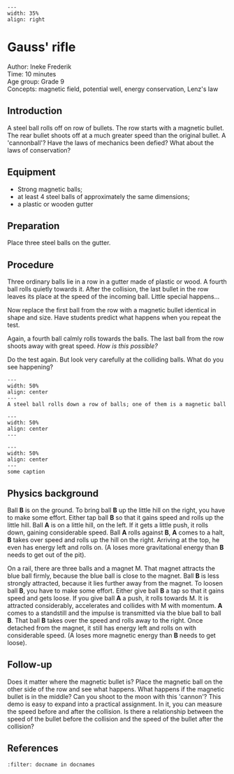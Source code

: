 

<div style="clear: both;">

```{figure} ../../figures/open.png
---
width: 35%
align: right
```

</div>

# Gauss' rifle

Author:  Ineke Frederik\
Time:	10 minutes\
Age group:	Grade 9\
Concepts:	magnetic field, potential well, energy conservation, Lenz's law

## Introduction
A steel ball rolls off on row of bullets. The row starts with a magnetic bullet. 
The rear bullet shoots off at a much greater speed than the original bullet. A 'cannonball'? Have the laws of mechanics been defied? What about the laws of conservation? 

## Equipment
* Strong magnetic balls;
* at least 4 steel balls of approximately the same dimensions; 
* a plastic or wooden gutter

## Preparation
Place three steel balls on the gutter.

## Procedure
Three ordinary balls lie in a row in a gutter made of plastic or wood. A fourth ball rolls quietly towards it. After the collision, the last bullet in the row leaves its place at the speed of the incoming ball. Little special happens... 

Now replace the first ball from the row with a magnetic bullet identical in shape and size. Have students predict what happens when you repeat the test.

Again, a fourth ball calmly rolls towards the balls. The last ball from the row shoots away with great speed. *How is this possible?*

Do the test again. But look very carefully at the colliding balls. What do you see happening?

```{figure} demo95_figure1.jpg
---
width: 50%
align: center
---
A steel ball rolls down a row of balls; one of them is a magnetic ball
```

```{figure} demo95_figure2.jpg
---
width: 50%
align: center
---

```

```{figure} demo95_figure3.jpg
---
width: 50%
align: center
---
some caption
```

## Physics background
Ball **B** is on the ground. To bring ball **B** up the little hill on the right, you have to make some effort. Either tap ball **B** so that it gains speed and rolls up the little hill.
Ball **A** is on a little hill, on the left. If it gets a little push, it rolls down, gaining considerable speed.
Ball **A** rolls against **B**, **A** comes to a halt, **B** takes over speed and rolls up the hill on the right. Arriving at the top, he even has energy left and rolls on.
(A loses more gravitational energy than **B** needs to get out of the pit).

On a rail, there are three balls and a magnet M. That magnet attracts the blue ball firmly, because the blue ball is close to the magnet. Ball **B** is less strongly attracted, because it lies further away from the magnet.
To loosen ball **B**, you have to make some effort. Either give ball **B** a tap so that it gains speed and gets loose.
If you give ball **A** a push, it rolls towards M. It is attracted considerably, accelerates and collides with M with momentum. **A** comes to a standstill and the impulse is transmitted via the blue ball to ball **B**. That ball **B** takes over the speed and rolls away to the right. Once detached from the magnet, it still has energy left and rolls on with considerable speed.
(A loses more magnetic energy than **B** needs to get loose).

## Follow-up
Does it matter where the magnetic bullet is? Place the magnetic ball on the other side of the row and see what happens. What happens if the magnetic bullet is in the middle? Can you shoot to the moon with this 'cannon'? 
This demo is easy to expand into a practical assignment. In it, you can measure the speed before and after the collision. Is there a relationship between the speed of the bullet before the collision and the speed of the bullet after the collision? 

## References
```{bibliography}
:filter: docname in docnames
```